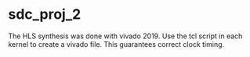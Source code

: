 # sdc_proj_2

The HLS synthesis was done with vivado 2019. Use the tcl script in each kernel to create a vivado file. This guarantees correct clock timing.
